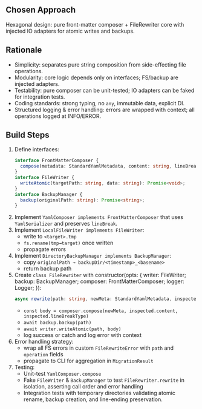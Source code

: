 ## Chosen Approach
Hexagonal design: pure front-matter composer + FileRewriter core with injected IO adapters for atomic writes and backups.

## Rationale
- Simplicity: separates pure string composition from side-effecting file operations.
- Modularity: core logic depends only on interfaces; FS/backup are injected adapters.
- Testability: pure composer can be unit-tested; IO adapters can be faked for integration tests.
- Coding standards: strong typing, no `any`, immutable data, explicit DI.
- Structured logging & error handling: errors are wrapped with context; all operations logged at INFO/ERROR.

## Build Steps
1. Define interfaces:
   ```ts
   interface FrontMatterComposer {
     compose(metadata: StandardYamlMetadata, content: string, lineBreak: string): string;
   }
   interface FileWriter {
     writeAtomic(targetPath: string, data: string): Promise<void>;
   }
   interface BackupManager {
     backup(originalPath: string): Promise<string>;
   }
   ```
2. Implement `YamlComposer implements FrontMatterComposer` that uses `YamlSerializer` and preserves `lineBreak`.
3. Implement `LocalFileWriter implements FileWriter`:
   - write to `<target>.tmp`
   - `fs.rename(tmp→target)` once written
   - propagate errors
4. Implement `DirectoryBackupManager implements BackupManager`:
   - copy `originalPath → backupDir/<timestamp>_<basename>`
   - return backup path
5. Create `class FileRewriter` with constructor(opts: { writer: FileWriter; backup: BackupManager; composer: FrontMatterComposer; logger: Logger; }):
   ```ts
   async rewrite(path: string, newMeta: StandardYamlMetadata, inspected: InspectedContent): Promise<void>
   ```
   - `const body = composer.compose(newMeta, inspected.content, inspected.lineBreakType)`
   - `await backup.backup(path)`
   - `await writer.writeAtomic(path, body)`
   - log success or catch and log error with context
6. Error handling strategy:
   - wrap all FS errors in custom `FileRewriteError` with `path` and `operation` fields
   - propagate to CLI for aggregation in `MigrationResult`
7. Testing:
   - Unit-test `YamlComposer.compose`
   - Fake `FileWriter` & `BackupManager` to test `FileRewriter.rewrite` in isolation, asserting call order and error handling
   - Integration tests with temporary directories validating atomic rename, backup creation, and line-ending preservation.
